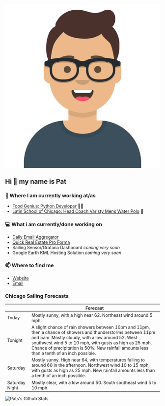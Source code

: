 [![Social banner for p-j-falconer](https://raw.githubusercontent.com/P-J-FALCONER/P-J-FALCONER/master/assets/avataaars.svg)](https://patfalconer.com/)
## Hi :wave: my name is Pat

### 💼 Where I am currently working at/as
- [Food Genius: Python Developer](https://getfoodgenius.com/) 🍔🐍
- [Latin School of Chicago: Head Coach Varisty Mens Water Polo](https://www.latinschool.org/) 🤽


### 💻 What i am currently/done working on
 - [Daily Email Aggregator](https://github.com/P-J-FALCONER/dott_daily_mail)
 - [Quick Real Estate Pro Forma](https://github.com/P-J-FALCONER/henry)
 - Sailing Sensor/Grafana Dashboard *coming very soon*
 - Google Earth KML Hosting Solution *coming very soon*

### 📫 Where to find me
 - [Website](https://patfalconer.com/)
 - [Email](mailto:patrick.j.falconer@gmail.com)


### Chicago Sailing Forecasts
|   | Forecast  |
|---|---|
| Today | Mostly sunny, with a high near 62. Northeast wind around 5 mph. |
| Tonight | A slight chance of rain showers between 10pm and 11pm, then a chance of showers and thunderstorms between 11pm and 5am. Mostly cloudy, with a low around 52. West southwest wind 5 to 10 mph, with gusts as high as 25 mph. Chance of precipitation is 50%. New rainfall amounts less than a tenth of an inch possible. |
| Saturday | Mostly sunny. High near 64, with temperatures falling to around 60 in the afternoon. Northwest wind 10 to 15 mph, with gusts as high as 25 mph. New rainfall amounts less than a tenth of an inch possible. |
| Saturday Night | Mostly clear, with a low around 50. South southeast wind 5 to 10 mph. |

![Pats's Github Stats](https://github-readme-stats.vercel.app/api?username=p-j-falconer&show_icons=true&theme=radical)
